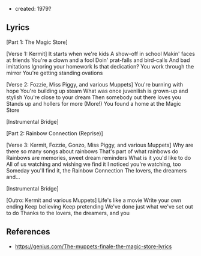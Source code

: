 
- created: 1979?

## Lyrics

[Part 1: The Magic Store]

[Verse 1: Kermit]
It starts when we're kids
A show-off in school
Makin' faces at friends
You're a clown and a fool
Doin' prat-falls and bird-calls
And bad imitations
Ignoring your homework
Is that dedication?
You work through the mirror
You're getting standing ovations

[Verse 2: Fozzie, Miss Piggy, and various Muppets]
You're burning with hope
You're building up steam
What was once juvenilish is grown-up and stylish
You're close to your dream
Then somebody out there loves you
Stands up and hollers for more (More!)
You found a home at the Magic Store

[Instrumental Bridge]

[Part 2: Rainbow Connection (Reprise)]

[Verse 3: Kermit, Fozzie, Gonzo, Miss Piggy, and various Muppets]
Why are there so many songs about rainbows
That's part of what rainbows do
Rainbows are memories, sweet dream reminders
What is it you'd like to do
All of us watching and wishing we find it
I noticed you're watching, too
Someday you'll find it, the Rainbow Connection
The lovers, the dreamers and...

[Instrumental Bridge]

[Outro: Kermit and various Muppets]
Life's like a movie
Write your own ending
Keep believing
Keep pretending
We've done just what we've set out to do
Thanks to the lovers, the dreamers, and you


## References

- https://genius.com/The-muppets-finale-the-magic-store-lyrics